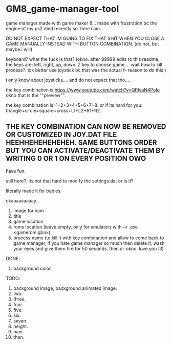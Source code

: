 # GM8_game-manager-tool
game manager made with game maker 8... made with frustration bc the engine of my ps2 died recently so. here i am.

DO NOT EXPECT THAT IM GOING TO FIX THAT SHIT WHEN YOU CLOSE A GAME MANUALLY INSTEAD WITH BUTTON COMBINATION. (do not, but maybe i will)

keyboard?
what the fuck is that? (okno. after 99999 edits to this readme, the keys are: left, right, up, down. Z key to choose game.... wait how to kill process?. idk better use joystick bc that was the actual f- reason to do this.)

i only know about joysticks....
and do not expect that tho....

the key combination is:https://www.youtube.com/watch?v=QPIvaN4PoIo
okno that is the ""preview"".

 the key combination is: 1+2+3+4+5+6+7+8. or if its hard for you: triangle+circle+square+cross+L1+L2+R1+R2.
 ## THE KEY COMBINATION CAN NOW BE REMOVED OR CUSTOMIZED IN JOY.DAT FILE HEEHHEHEHEHEHEH. SAME BUTTONS ORDER BUT YOU CAN ACTIVATE/DEACTIVATE THEM BY WRITING 0 OR 1 ON EVERY POSITION OWO

have fun.

still here?. its not that hard to modify the settings.dat or is it?

literally made it for babies.

okaaaaaaaaay...

1. image for icon
2. title
3. game location
4. roms location (leave empty, only for emulators with--> .exe <gamerom.gba>)
5. process name (to kill it with key combination and allow to come back to game manager, if you hate game manager so much then delete it, wash your eyes and give them fire for 50 seconds. then d- okno. love you :3)


DONE:
1. background color.


TODO:
1. background image, background animated image.
2. two.
3. three.
4. four.
5. five.
6. six.
7. seven.
8. height.
9. nani.
10. then.
